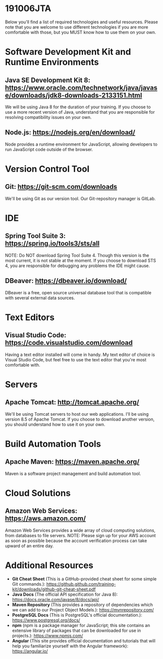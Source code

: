 # 191006JTA

Below you'll find a list of required technologies and useful resources. Please note that you are welcome to use different technologies if you are more comfortable with those, but you MUST know how to use them on your own.

Software Development Kit and Runtime Environments
=================================================

Java SE Development Kit 8: https://www.oracle.com/technetwork/java/javase/downloads/jdk8-downloads-2133151.html
---------------------------------------------------------------------------------------------------------------
We will be using Java 8 for the duration of your training. If you choose to use a more recent version of Java, understand that you are responsible for resolving compatibility issues on your own.

Node.js: https://nodejs.org/en/download/
----------------------------------------
Node provides a runtime environment for JavaScript, allowing developers to run JavaScript code outside of the browser.

Version Control Tool
====================

Git: https://git-scm.com/downloads
----------------------------------
We'll be using Git as our version tool. Our Git-repository manager is GitLab.

IDE
===

Spring Tool Suite 3: https://spring.io/tools3/sts/all
-----------------------------------------------------
NOTE: Do NOT download Spring Tool Suite 4. Though this version is the most current, it is not stable at the moment. If you choose to download STS 4, you are responsible for debugging any problems the IDE might cause.

DBeaver: https://dbeaver.io/download/
-------------------------------------
DBeaver is a free, open source universal database tool that is compatible with several external data sources.

Text Editors
============

Visual Studio Code: https://code.visualstudio.com/download
----------------------------------------------------------
Having a text editor installed will come in handy. My text editor of choice is Visual Studio Code, but feel free to use the text editor that you're most comfortable with.

Servers
=======

Apache Tomcat: http://tomcat.apache.org/
----------------------------------------
We'll be using Tomcat servers to host our web applications. I'll be using version 8.5 of Apache Tomcat. If you choose to download another version, you should understand how to use it on your own.

Build Automation Tools
======================

Apache Maven: https://maven.apache.org/
---------------------------------------
Maven is a software project management and build automation tool.

Cloud Solutions
===============

Amazon Web Services: https://aws.amazon.com/
--------------------------------------------
Amazon Web Services provides a wide array of cloud computing solutions, from databases to file servers.
NOTE: Please sign up for your AWS account as soon as possible because the account verification process can take upward of an entire day.

Additional Resources
====================

*  **Git Cheat Sheet** (This is a GitHub-provided cheat sheet for some simple Git commands.): https://github.github.com/training-kit/downloads/github-git-cheat-sheet.pdf
*  **Java Docs** (The official API specification for Java 8): https://docs.oracle.com/javase/8/docs/api/
*  **Maven Repository** (This provides a repository of dependencies which we can add to our Project Object Models.): https://mvnrepository.com/
*  **PostgreSQL Docs** (This is PostgreSQL's official documentation.): https://www.postgresql.org/docs/
*  **npm** (npm is a package manager for JavaScript; this site contains an extensive library of packages that can be downloaded for use in projects.): https://www.npmjs.com/
*  **Angular** (This site provides official documentation and tutorials that will help you familiarize yourself with the Angular framework): https://angular.io/
